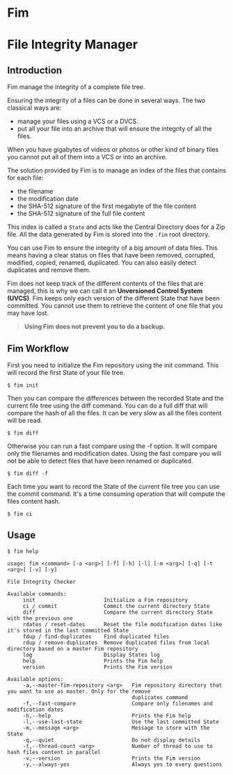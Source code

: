 # Fim
File Integrity Manager
============

## Introduction

Fim manage the integrity of a complete file tree.

Ensuring the integrity of a files can be done in several ways. The two classical ways are:

-  manage your files using a VCS or a DVCS.
-  put all your file into an archive that will ensure the integrity of all the files.

When you have gigabytes of videos or photos or other kind of binary files you cannot put all of them into a VCS or into an archive.

The solution provided by Fim is to manage an index of the files that contains for each file:

- the filename
- the modification date
- the SHA-512 signature of the first megabyte of the file content
- the SHA-512 signature of the full file content

This index is called a `State` and acts like the Central Directory does for a Zip file.
All the data generated by Fim is stored into the `.fim` root directory.

You can use Fim to ensure the integrity of a big amount of data files.
This means having a clear status on files that have been removed, corrupted, modified, copied, renamed, duplicated.
You can also easily detect duplicates and remove them.

Fim does not keep track of the different contents of the files that are managed,
this is why we can call it an __Unversioned Control System (UVCS)__.
Fim keeps only each version of the different State that have been committed.
You cannot use them to retrieve the content of one file that you may have lost.

> __Using Fim does not prevent you to do a backup.__

## Fim Workflow

First you need to initialize the Fim repository using the init command.
This will record the first State of your file tree.

	$ fim init

Then you can compare the differences between the recorded State and the current file tree using the diff command.
You can do a full diff that will compare the hash of all the files. It can be very slow as all the files content will be read.

	$ fim diff

Otherwise you can run a fast compare using the -f option. It will compare only the filenames and modification dates.
Using the fast compare you will not be able to detect files that have been renamed or duplicated.

	$ fim diff -f

Each time you want to record the State of the current file tree you can use the commit command.
It's a time consuming operation that will compute the files content hash.

	$ fim ci

## Usage

	$ fim help

	usage: fim <command> [-a <arg>] [-f] [-h] [-l] [-m <arg>] [-q] [-t <arg>] [-v] [-y]

	File Integrity Checker

	Available commands:
		 init                      Initialize a Fim repository
		 ci / commit               Commit the current directory State
		 diff                      Compare the current directory State with the previous one
		 rdates / reset-dates      Reset the file modification dates like it's stored in the last committed State
		 fdup / find-duplicates    Find duplicated files
		 rdup / remove-duplicates  Remove duplicated files from local directory based on a master Fim repository
		 log                       Display States log
		 help                      Prints the Fim help
		 version                   Prints the Fim version

	Available options:
		 -a,--master-fim-repository <arg>   Fim repository directory that you want to use as master. Only for the remove
											duplicates command
		 -f,--fast-compare                  Compare only filenames and modification dates
		 -h,--help                          Prints the Fim help
		 -l,--use-last-state                Use the last committed State
		 -m,--message <arg>                 Message to store with the State
		 -q,--quiet                         Do not display details
		 -t,--thread-count <arg>            Number of thread to use to hash files content in parallel
		 -v,--version                       Prints the Fim version
		 -y,--always-yes                    Always yes to every questions


